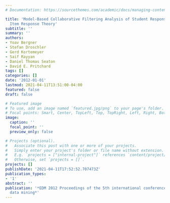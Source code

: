 ```yaml
---
# Documentation: https://sourcethemes.com/academic/docs/managing-content/

title: 'Model-Based Collaborative Filtering Analysis of Student Response Data : Machine-Learning
  Item Response Theory'
subtitle: ''
summary: ''
authors:
- Yoav Bergner
- Stefan Droschler
- Gerd Kortemeyer
- Saif Rayyan
- Daniel Thomas Seaton
- David E. Pritchard
tags: []
categories: []
date: '2012-01-01'
lastmod: 2021-04-11T13:51:00-04:00
featured: false
draft: false

# Featured image
# To use, add an image named `featured.jpg/png` to your page's folder.
# Focal points: Smart, Center, TopLeft, Top, TopRight, Left, Right, BottomLeft, Bottom, BottomRight.
image:
  caption: ''
  focal_point: ''
  preview_only: false

# Projects (optional).
#   Associate this post with one or more of your projects.
#   Simply enter your project's folder or file name without extension.
#   E.g. `projects = ["internal-project"]` references `content/project/deep-learning/index.md`.
#   Otherwise, set `projects = []`.
projects: []
publishDate: '2021-04-11T17:52:52.707473Z'
publication_types:
- '1'
abstract: ''
publication: '*EDM 2012 Proceedings of the 5th international conference on educational
  data mining*'
---
```

